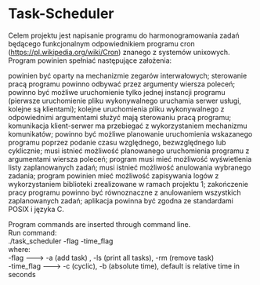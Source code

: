# Task-Scheduler
Celem projektu jest napisanie programu do harmonogramowania zadań
będącego funkcjonalnym odpowiednikiem programu cron
(https://pl.wikipedia.org/wiki/Cron) znanego z systemów unixowych. Program powinien spełniać następujące założenia:

powinien być oparty na mechanizmie zegarów interwałowych;
sterowanie pracą programu powinno odbywać przez argumenty wiersza poleceń;
powinno być możliwe uruchomienie tylko jednej instancji programu (pierwsze uruchomienie pliku wykonywalnego uruchamia serwer usługi, kolejne są klientami);
kolejne uruchomienia pliku wykonywalnego z odpowiednimi argumentami służyć mają sterowaniu pracą programu;
komunikacja klient-serwer ma przebiegać z wykorzystaniem mechanizmu komunikatów;
powinno być możliwe planowanie uruchomienia wskazanego programu poprzez podanie czasu względnego, bezwzględnego lub cyklicznie;
musi istnieć możliwość planowanego uruchomienia programu z argumentami wiersza poleceń;
program musi mieć możliwość wyświetlenia listy zaplanowanych zadań;
musi istnieć możliwość anulowania wybranego zadania;
program powinien mieć możliwość zapisywania logów z wykorzystaniem biblioteki zrealizowane w ramach projektu 1;
zakończenie pracy programu powinno być równoznaczne z anulowaniem wszystkich zaplanowanych zadań;
aplikacja powinna być zgodna ze standardami POSIX i języka C.

Program commands are inserted through command line.  
Run command:  
./task_scheduler -flag -time_flag <time> <path> <args>  
where:  
-flag ---> -a (add task) , -ls (print all tasks), -rm (remove task)  
-time_flag ---> -c (cyclic), -b (absolute time), default is relative time in seconds  
